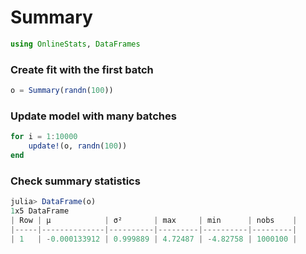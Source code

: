
# Summary


````julia
using OnlineStats, DataFrames
````





### Create fit with the first batch
````julia
o = Summary(randn(100))
````





### Update model with many batches
````julia
for i = 1:10000
    update!(o, randn(100))
end
````





### Check summary statistics
````julia
julia> DataFrame(o)
1x5 DataFrame
| Row | μ            | σ²       | max     | min      | nobs    |
|-----|--------------|----------|---------|----------|---------|
| 1   | -0.000133912 | 0.999889 | 4.72487 | -4.82758 | 1000100 |

````




